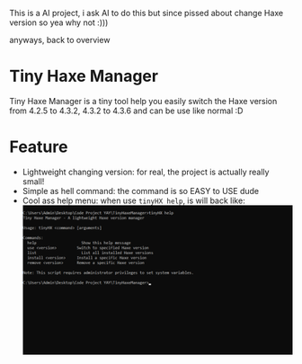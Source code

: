 This is a AI project, i ask AI to do this but since pissed about change Haxe version so yea why not :)))

anyways, back to overview

# Tiny Haxe Manager
Tiny Haxe Manager is a tiny tool help you easily switch the Haxe version from 4.2.5 to 4.3.2, 4.3.2 to 4.3.6 and can be use like normal :D

# Feature
* Lightweight changing version: for real, the project is actually really small!
* Simple as hell command: the command is so EASY to USE dude
* Cool ass help menu: when use `tinyHX help`, is will back like: ![preImage1](./preview/pic1.png)